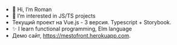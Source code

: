 - 👋 Hi, I’m Roman
- 👀 I’m interested in JS/TS projects
-  Текущий проект на Vue.js - 3 версия. Typescript + Storybook.
- ✨ I learn functional programming, Elm language
- Демо сайт, https://mestofront.herokuapp.com.

<!---
fellz/fellz is a ✨ special ✨ repository because its `README.md` (this file) appears on your GitHub profile.
You can click the Preview link to take a look at your changes.
--->
